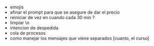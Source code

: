 - emojis
- afinar el prompt para que se asegure de dar el precio
- reiniciar de vez en cuando cada 30 min ?
- limpiar \n
- intencion de despedida
- cola de procesos
- como manejar los mensajes que viene separados [cuanto, el curso]